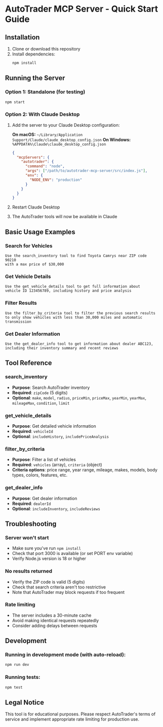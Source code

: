# AutoTrader MCP Server - Quick Start Guide

## Installation

1. Clone or download this repository
2. Install dependencies:
   ```bash
   npm install
   ```

## Running the Server

### Option 1: Standalone (for testing)
```bash
npm start
```

### Option 2: With Claude Desktop

1. Add the server to your Claude Desktop configuration:

   **On macOS:** `~/Library/Application Support/Claude/claude_desktop_config.json`
   **On Windows:** `%APPDATA%\Claude\claude_desktop_config.json`

   ```json
   {
     "mcpServers": {
       "autotrader": {
         "command": "node",
         "args": ["/path/to/autotrader-mcp-server/src/index.js"],
         "env": {
           "NODE_ENV": "production"
         }
       }
     }
   }
   ```

2. Restart Claude Desktop

3. The AutoTrader tools will now be available in Claude

## Basic Usage Examples

### Search for Vehicles
```
Use the search_inventory tool to find Toyota Camrys near ZIP code 90210 
with a max price of $30,000
```

### Get Vehicle Details
```
Use the get_vehicle_details tool to get full information about 
vehicle ID 123456789, including history and price analysis
```

### Filter Results
```
Use the filter_by_criteria tool to filter the previous search results 
to only show vehicles with less than 30,000 miles and automatic transmission
```

### Get Dealer Information
```
Use the get_dealer_info tool to get information about dealer ABC123, 
including their inventory summary and recent reviews
```

## Tool Reference

### search_inventory
- **Purpose**: Search AutoTrader inventory
- **Required**: `zipCode` (5 digits)
- **Optional**: `make`, `model`, `radius`, `priceMin`, `priceMax`, `yearMin`, `yearMax`, `mileageMax`, `condition`, `limit`

### get_vehicle_details
- **Purpose**: Get detailed vehicle information
- **Required**: `vehicleId`
- **Optional**: `includeHistory`, `includePriceAnalysis`

### filter_by_criteria
- **Purpose**: Filter a list of vehicles
- **Required**: `vehicles` (array), `criteria` (object)
- **Criteria options**: price range, year range, mileage, makes, models, body types, colors, features, etc.

### get_dealer_info
- **Purpose**: Get dealer information
- **Required**: `dealerId`
- **Optional**: `includeInventory`, `includeReviews`

## Troubleshooting

### Server won't start
- Make sure you've run `npm install`
- Check that port 3000 is available (or set PORT env variable)
- Verify Node.js version is 18 or higher

### No results returned
- Verify the ZIP code is valid (5 digits)
- Check that search criteria aren't too restrictive
- Note that AutoTrader may block requests if too frequent

### Rate limiting
- The server includes a 30-minute cache
- Avoid making identical requests repeatedly
- Consider adding delays between requests

## Development

### Running in development mode (with auto-reload):
```bash
npm run dev
```

### Running tests:
```bash
npm test
```

## Legal Notice

This tool is for educational purposes. Please respect AutoTrader's terms of service and implement appropriate rate limiting for production use.